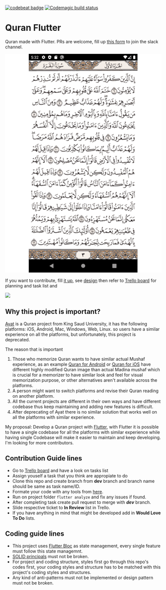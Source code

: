
[![codebeat badge](https://codebeat.co/badges/65010906-564f-48c9-aadd-bf9c9ee1d4b3)](https://codebeat.co/projects/github-com-sadaqaworks-quran-master)
[![Codemagic build status](https://api.codemagic.io/apps/5e1c37ea48f5bc38b74143ab/5e1c37ea48f5bc38b74143aa/status_badge.svg)](https://codemagic.io/apps/5e1c37ea48f5bc38b74143ab/5e1c37ea48f5bc38b74143aa/latest_build)


# Quran Flutter
 Quran made with Flutter. PRs are welcome, fill up [this form](https://sadmansamee.typeform.com/to/Df9lQG) to join the slack channel.
 
 
 ![](docs/screenshot/quran.gif)


If you want to contribute, fill [it up](https://sadmansamee.typeform.com/to/Df9lQG), see [design](docs/design/design.md) then refer to [Trello board](https://trello.com/b/JKZ9ZyGI/quran) for planning and task list and

![](docs/design/flw.png)
 
## Why this project is important? 

[Ayat](https://quran.ksu.edu.sa/ayat/?l=en) is a Quran project from King Saud University, it has the following platforms: iOS, Android, Mac, Windows, Web, Linux. so users have a similar experience on all the platforms, but unfortunately, this project is deprecated.

The reason that is important 

1. Those who memorize Quran wants to have similar actual Mushaf experience, as an example [Quran for Android](https://play.google.com/store/apps/details?id=com.quran.labs.androidquran&hl=en) or [Quran for iOS](https://apps.apple.com/us/app/quran-by-quran-com-%D9%82%D8%B1%D8%A2%D9%86/id1118663303) have different highly modified Quran image than actual Madina mushaf which is crucial for a memorizer to have similar look and feel for visual memorization purpose, or other alternatives aren't available across the platforms. 
2. A person might want to switch platforms and revise their Quran reading on another platform.
3. All the current projects are different in their own ways and have different codebase thus keep maintaining and adding new features is difficult.
4. After deprecating of Ayat there is no similar solution that works well on all the platforms with similar experience.


My proposal: Develop a Quran project with [Flutter](https://flutter.dev/), with Flutter it is possible to have a single codebase for all the platforms with similar experience while having single Codebase will make it easier to maintain and keep developing. I'm looking for more contributors.  

## Contribution Guide lines

* Go to [Trello board](https://trello.com/b/JKZ9ZyGI/quran) and have a look on tasks list
* Assign youself a task that you think are appropiate to do
* Clone this repo and create branch from **dev** branch and branch name should be same as task name/ID.
* Formate your code with any tools from [here](https://flutter.dev/docs/development/tools/formatting).
* Run on project folder ```flutter analyze``` and fix any issues if found.
* After completing task create pull request to merge with ***dev*** branch.
* Slide respective ticket to **In Review** list in Trello.
* If you have anything in mind that might be developed add in **Would Love To Do** lists.


## Coding guide lines

* This project uses [Flutter Bloc](https://bloclibrary.dev) as state management, every single feature must follow this state managemnt.
* [SOLID principals](https://medium.com/flutter-community/s-o-l-i-d-the-first-5-principles-of-object-oriented-design-with-dart-f31d62135b7e) must not be broken.
* For project and coding structure, styles first go through this repo's codes first, your coding styles and structure has to be matched with this project's coding styles and structures.
* Any kind of anti-patterns must not be implemented or design pattern must not be broken.
